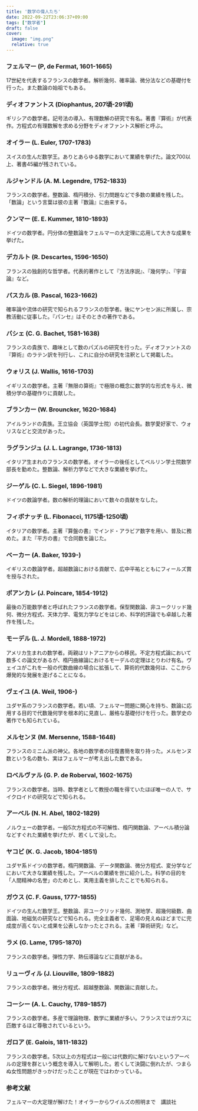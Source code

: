 ```yaml
---
title: '数学の偉人たち'
date: 2022-09-22T23:06:37+09:00
tags: ["数学者"]
draft: false
cover:
  image: "img.png"
  relative: true
---
```

### フェルマー (P, de Fermat, 1601-1665)
17世紀を代表するフランスの数学者。解析幾何、確率論、微分法などの基礎付を行った。また数論の始祖でもある。

### ディオファントス (Diophantus, 207頃-291頃)
ギリシアの数学者。記号法の導入、有理数解の研究で有名。著書『算術』が代表作。方程式の有理数解を求める分野をディオファントス解析と呼ぶ。

### オイラー (L. Euler, 1707-1783)
スイスの生んだ数学王。ありとあらゆる数学において業績を挙げた。論文700以上、著書45編が残されている。

### ルジャンドル (A. M. Legendre, 1752-1833)
フランスの数学者。整数論、楕円積分、引力問題などで多数の業績を残した。「数論」という言葉は彼の主著『数論』に由来する。

### クンマー (E. E. Kummer, 1810-1893)
ドイツの数学者。円分体の整数論をフェルマーの大定理に応用して大きな成果を挙げた。

### デカルト (R. Descartes, 1596-1650)
フランスの独創的な哲学者。代表的著作として『方法序説』、『幾何学』、『宇宙論』など。

### パスカル (B. Pascal, 1623-1662)
確率論や流体の研究で知られるフランスの哲学者。後にヤンセン派に所属し、宗教活動に従事した。『パンセ』はそのときの著作である。

### バシェ (C. G. Bachet, 1581-1638)
フランスの貴族で、趣味として数のパズルの研究を行った。ディオファントスの『算術』のラテン訳を刊行し、これに自分の研究を注釈として掲載した。

### ウォリス (J. Wallis, 1616-1703)
イギリスの数学者。主著『無限の算術』で極限の概念に数学的な形式を与え、微積分学の基礎作りに貢献した。

### ブランカー (W. Brouncker, 1620-1684)
アイルランドの貴族。王立協会（英国学士院）の初代会長。数学愛好家で、ウォリスなどと交流があった。

### ラグランジュ (J. L. Lagrange, 1736-1813)
イタリア生まれのフランスの数学者。オイラーの後任としてベルリン学士院数学部長を勤めた。整数論、解析力学などで大きな業績を挙げた。

### ジーゲル (C. L. Siegel, 1896-1981)
ドイツの数論学者。数の解析的理論において数々の貢献をなした。

### フィボナッチ (L. Fibonacci, 1175頃-1250頃)
イタリアの数学者。主著『算盤の書』でインド・アラビア数字を用い、普及に務めた。また『平方の書』で合同数を論じた。

### ベーカー (A. Baker, 1939-)
イギリスの数論学者。超越数論における貢献で、広中平祐とともにフィールズ賞を授与された。

### ポアンカレ (J. Poincare, 1854-1912)
最後の万能数学者と呼ばれたフランスの数学者。保型関数論、非ユークリッド幾何、微分方程式、天体力学、電気力学などをはじめ、科学的評論でも卓越した著作を残した。

### モーデル (L. J. Mordell, 1888-1972)
アメリカ生まれの数学者。両親はリトアニアからの移民。不定方程式論において数多くの論文があるが、楕円曲線論におけるモーデルの定理はとりわけ有名。ヴェイユがこれを一般の代数曲線の場合に拡張して、算術的代数幾何は、ここから爆発的な発展を遂げることになる。

### ヴェイユ (A. Weil, 1906-)
ユダヤ系のフランスの数学者。若い頃、フェルマー問題に関心を持ち、数論に応用する目的で代数幾何学を根本的に見直し、厳格な基礎付けを行った。数学史の著作でも知られている。

### メルセンヌ (M. Mersenne, 1588-1648)
フランスのミニム派の神父。各地の数学者の往復書簡を取り持った。メルセンヌ数という名の数も、実はフェルマーが考え出した数である。

### ロベルヴァル (G. P. de Roberval, 1602-1675)
フランスの数学者。当時、数学者として教授の職を得ていたほぼ唯一の人で、サイクロイドの研究などで知られる。

### アーベル (N. H. Abel, 1802-1829)
ノルウェーの数学者。一般5次方程式の不可解性、楕円関数論、アーベル積分論などすぐれた業績を挙げたが、若くして没した。

### ヤコビ (K. G. Jacob, 1804-1851)
ユダヤ系ドイツの数学者。楕円関数論、データ関数論、微分方程式、変分学などにおいて大きな業績を残した。アーベルの業績を世に紹介した。科学の目的を「人間精神の名誉」のためとし、実用主義を排したことでも知られる。

### ガウス (C. F. Gauss, 1777-1855)
ドイツの生んだ数学王。整数論、非ユークリッド幾何、測地学、超幾何級数、曲面論、地磁気の研究などで知られる。完全主義者で、足場の見えぬほどまでに完成度が高くないと成果を公表しなかったとされる。主著『算術研究』など。

### ラメ (G. Lame, 1795-1870)
フランスの数学者。弾性力学、熱伝導論などに貢献がある。

### リューヴィル (J. Liouville, 1809-1882)
フランスの数学者。微分方程式、超越整数論、関数論に貢献した。

### コーシー (A. L. Cauchy, 1789-1857)
フランスの数学者。多産で理論物理、数学に業績が多い。フランスではガウスに匹敵するほど尊敬されているという。

### ガロア (E. Galois, 1811-1832)
フランスの数学者。5次以上の方程式は一般には代数的に解けないというアーベルの定理を群という概念を導入して解明した。若くして決闘に倒れたが、つまらぬ女性問題がきっかけだったことが現在ではわかっている。




### 参考文献
フェルマーの大定理が解けた！オイラーからワイルズの照明まで　講談社